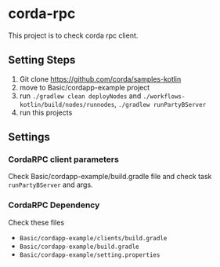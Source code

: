 # corda-rpc
This project is to check corda rpc client. 

## Setting Steps
1. Git clone https://github.com/corda/samples-kotlin 
2. move to Basic/cordapp-example project
3. run `./gradlew clean deployNodes` and `./workflows-kotlin/build/nodes/runnodes`, `./gradlew runPartyBServer`
4. run this projects

## Settings

### CordaRPC client parameters
Check Basic/cordapp-example/build.gradle file and check task `runPartyBServer` and args. 

### CordaRPC Dependency
Check these files
- `Basic/cordapp-example/clients/build.gradle`
- `Basic/cordapp-example/build.gradle`
- `Basic/cordapp-example/setting.properties`
